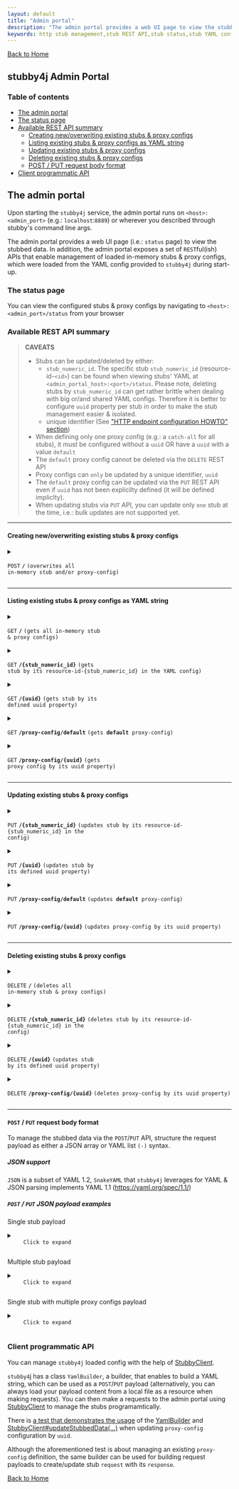 ```yaml
---
layout: default
title: "Admin portal"
description: "The admin portal provides a web UI page to view the stubbed data. In addition, the admin portal exposes a set of REST APIs that enable management of loaded in-memory stubs & proxy configs"
keywords: http stub management,stub REST API,stub status,stub YAML config
---
```


[Back to Home](../README.md#the-admin-portal)

## stubby4j Admin Portal

### Table of contents

  * [The admin portal](#the-admin-portal)
  * [The status page](#the-status-page)
  * [Available REST API summary](#available-rest-api-summary)
     * [Creating new/overwriting existing stubs & proxy configs](#creating-newoverwriting-existing-stubs--proxy-configs)
     * [Listing existing stubs & proxy configs as YAML string](#listing-existing-stubs--proxy-configs-as-yaml-string)
     * [Updating existing stubs & proxy configs](#updating-existing-stubs--proxy-configs)
     * [Deleting existing stubs & proxy configs](#deleting-existing-stubs--proxy-configs)
     * [POST / PUT request body format](#post--put-request-body-format)
  * [Client programmatic API](#client-programmatic-api)

## The admin portal

Upon starting the `stubby4j` service, the admin portal runs on `<host>:<admin_port>` (e.g.: `localhost`:`8889`) or wherever you described through stubby's command line args.

The admin portal provides a web UI page (i.e.: `status` page) to view the stubbed data. In addition, the admin portal exposes a set of `REST`ful(ish) APIs that enable management of loaded in-memory stubs & proxy configs, which were loaded from the YAML config provided to `stubby4j` during start-up.


### The status page
You can view the configured stubs & proxy configs by navigating to `<host>:<admin_port>/status` from your browser

### Available REST API summary

> **CAVEATS**
>
> * Stubs can be updated/deleted by either:
>    * `stub_numeric_id`. The specific stub `stub_numeric_id` (resource-id-`<id>`) can be found when viewing stubs' YAML at `<admin_portal_host>:<port>/status`. Please note, deleting stubs by `stub_numeric_id` can get rather brittle when dealing with big or/and shared YAML configs. Therefore it is better to configure `uuid` property per stub in order to make the stub management easier & isolated.
>    * unique identifier (See ["HTTP endpoint configuration HOWTO" section](http_endpoint_configuration_howto.md))
> * When defining only one proxy config (e.g.: a `catch-all` for all stubs), it must be configured without a `uuid` OR have a `uuid` with a value `default`
> * The `default` proxy config cannot be deleted via the `DELETE` REST API
> * Proxy configs can `only` be updated by a unique identifier, `uuid`
> * The `default` proxy config can be updated via the `PUT` REST API even if `uuid` has not been explicilty defined (it will be defined impliclty).
> * When updating stubs via `PUT` API, you can update only `one` stub at the time, i.e.: bulk updates are not supported yet.

------------------------------------------------------------------------------------------

#### Creating new/overwriting existing stubs & proxy configs

<details markdown=block>
 <summary markdown=span>

  <code>POST</code> <code><b>/</b></code> <code>(overwrites all in-memory stub and/or proxy-config)</code>

</summary>

##### Parameters

> | name      |  type     | data type               | description                                                           |
> |-----------|-----------|-------------------------|-----------------------------------------------------------------------|
> | None      |  required | object (JSON or YAML)   | See [POST / PUT request body format](#post--put-request-body-format)  |


##### Responses

> | http code     | content-type                      | response                                                            |
> |---------------|-----------------------------------|---------------------------------------------------------------------|
> | `201`         | `text/plain;charset=UTF-8`        | `Configuration created successfully`                                |
> | `400`         | `application/json`                | `{"code":"400","message":"Bad Request"}`                            |
> | `405`         | `text/html;charset=utf-8`         | None                                                                |

##### Example cURL

> ```javascript
>  curl -X POST -H "Content-Type: application/json" --data @post.json http://localhost:8889/
> ```

</details>

------------------------------------------------------------------------------------------

#### Listing existing stubs & proxy configs as YAML string

<details markdown=block>
 <summary markdown=span>

  <code>GET</code> <code><b>/</b></code> <code>(gets all in-memory stub & proxy configs)</code>

 </summary>
 
##### Parameters

> None


##### Responses

> | http code     | content-type                      | response                                                            |
> |---------------|-----------------------------------|---------------------------------------------------------------------|
> | `200`         | `text/plain;charset=UTF-8`        | YAML string                                                         |

##### Example cURL

> ```javascript
>  curl -X GET -H "Content-Type: application/json" http://localhost:8889/
> ```

</details>

<details markdown=block>
 <summary markdown=span>

  <code>GET</code> <code><b>/{stub_numeric_id}</b></code> <code>(gets stub by its resource-id-{stub_numeric_id} in the YAML config)</code>
 
 </summary>

##### Parameters

> | name              |  type     | data type         | description                         |
> |-------------------|-----------|-------------------|-------------------------------------|
> | `stub_numeric_id` |  required | integer (int64)   | The specific stub numeric id        |

##### Responses

> | http code     | content-type                      | response                                                            |
> |---------------|-----------------------------------|---------------------------------------------------------------------|
> | `200`         | `text/plain;charset=UTF-8`        | YAML string                                                         |
> | `400`         | `application/json`                | `{"code":"400","message":"Bad Request"}`                            |

##### Example cURL

> ```javascript
>  curl -X GET -H "Content-Type: application/json" http://localhost:8889/0
> ```

</details>

<details markdown=block>
  <summary markdown=span>

   <code>GET</code> <code><b>/{uuid}</b></code> <code>(gets stub by its defined uuid property)</code>
  
  </summary>

##### Parameters

> | name   |  type      | data type      | description                                          |
> |--------|------------|----------------|------------------------------------------------------|
> | `uuid` |  required  | string         | The specific stub unique identifier (See ["uuid" in "HTTP endpoint HOWTO" section](http_endpoint_configuration_howto.md)) |

##### Responses

> | http code     | content-type                      | response                                                            |
> |---------------|-----------------------------------|---------------------------------------------------------------------|
> | `200`         | `text/plain;charset=UTF-8`        | YAML string                                                         |
> | `400`         | `application/json`                | `{"code":"400","message":"Bad Request"}`                            |

##### Example cURL

> ```javascript
>  curl -X GET -H "Content-Type: application/json" http://localhost:8889/some-unique-uuid-string
> ```

</details>


<details markdown=block>
  <summary markdown=span>

   <code>GET</code> <code><b>/proxy-config/default</b></code> <code>(gets <b>default</b> proxy-config)</code>
  
  </summary>
 
##### Parameters

> None

##### Responses

> | http code     | content-type                      | response                                                            |
> |---------------|-----------------------------------|---------------------------------------------------------------------|
> | `200`         | `text/plain;charset=UTF-8`        | YAML string                                                         |
> | `400`         | `application/json`                | `{"code":"400","message":"Bad Request"}`                            |

##### Example cURL

> ```javascript
>  curl -X GET -H "Content-Type: application/json" http://localhost:8889/proxy-config/default
> ```

</details>


<details markdown=block>
  <summary markdown=span>

   <code>GET</code> <code><b>/proxy-config/{uuid}</b></code> <code>(gets proxy config by its uuid property)</code>
  
  </summary>

##### Parameters

> | name   |  type      | data type      | description                                          |
> |--------|------------|----------------|------------------------------------------------------|
> | `uuid` |  required  | string         | The specific proxy config unique idendifier (See [REQUEST_PROXYING.md "uuid"](request_proxying.md#uuid)) |


##### Responses

> | http code     | content-type                      | response                                                            |
> |---------------|-----------------------------------|---------------------------------------------------------------------|
> | `200`         | `text/plain;charset=UTF-8`        | YAML string                                                         |
> | `400`         | `application/json`                | `{"code":"400","message":"Bad Request"}`                            |

##### Example cURL

> ```javascript
>  curl -X GET -H "Content-Type: application/json" http://localhost:8889/proxy-config/some-unique-uuid-string
> ```

</details>

------------------------------------------------------------------------------------------


#### Updating existing stubs & proxy configs

<details markdown=block>
  <summary markdown=span>

   <code>PUT</code> <code><b>/{stub_numeric_id}</b></code> <code>(updates stub by its resource-id-{stub_numeric_id} in the config)</code>
  
  </summary>

##### Parameters

> | name              |  type     | data type         | description                         |
> |-------------------|-----------|-------------------|-------------------------------------|
> | `stub_numeric_id` |  required | integer (int64)   | The specific stub numeric id        |

##### Responses

> | http code     | content-type                      | response                                                            |
> |---------------|-----------------------------------|---------------------------------------------------------------------|
> | `201`         | `text/plain;charset=UTF-8`        | `Stub request index#<stub_numeric_id> updated successfully"`        |
> | `400`         | `application/json`                | `{"code":"400","message":"Bad Request"}`                            |
> | `405`         | `text/html;charset=utf-8`         | None                                                                |

##### Example cURL

> ```javascript
>  curl -X PUT -H "Content-Type: application/json" --data @put.json http://localhost:8889/0
> ```

</details>

<details markdown=block>
  <summary markdown=span>

   <code>PUT</code> <code><b>/{uuid}</b></code> <code>(updates stub by its defined uuid property)</code>

  </summary>

##### Parameters

> | name      |  type      | data type                | description                                          |
> |-----------|------------|--------------------------|------------------------------------------------------|
> | `uuid`    |  required  | string                   | The specific stub unique identifier (See ["uuid" in "HTTP endpoint HOWTO" section](http_endpoint_configuration_howto.md)) |
> | None      |  required  | object (JSON or YAML)    | See [POST / PUT request body format](#post--put-request-body-format)  |

##### Responses

> | http code     | content-type                      | response                                                            |
> |---------------|-----------------------------------|---------------------------------------------------------------------|
> | `201`         | `text/plain;charset=UTF-8`        | `Stub request uuid#<uuid> updated successfully`                     |
> | `400`         | `application/json`                | `{"code":"400","message":"Bad Request"}`                            |
> | `405`         | `text/html;charset=utf-8`         | None                                                                |

##### Example cURL

> ```javascript
>  curl -X PUT -H "Content-Type: application/json" --data @put.json http://localhost:8889/some-unique-uuid-string
> ```

</details>

<details markdown=block>
  <summary markdown=span>

   <code>PUT</code> <code><b>/proxy-config/default</b></code> <code>(updates <b>default</b> proxy-config)</code>

  </summary>

##### Parameters

> | name      |  type     | data type               | description                                                           |
> |-----------|-----------|-------------------------|-----------------------------------------------------------------------|
> | None      |  required | object (JSON or YAML)   | See [POST / PUT request body format](#post--put-request-body-format)  |

##### Responses

> | http code     | content-type                      | response                                                            |
> |---------------|-----------------------------------|---------------------------------------------------------------------|
> | `201`         | `text/plain;charset=UTF-8`        | `Proxy config uuid#default updated successfully`                    |
> | `400`         | `application/json`                | `{"code":"400","message":"Bad Request"}`                            |
> | `405`         | `text/html;charset=utf-8`         | None                                                                |

##### Example cURL

> ```javascript
>  curl -X PUT -H "Content-Type: application/json" --data @put.json http://localhost:8889/proxy-config/default
> ```

</details>

<details markdown=block>
  <summary markdown=span>

   <code>PUT</code> <code><b>/proxy-config/{uuid}</b></code> <code>(updates proxy-config by its uuid property)</code>

  </summary>

##### Parameters

> | name      |  type      | data type               | description                                          |
> |-----------|------------|-------------------------|------------------------------------------------------|
> | `uuid`    |  required  | string                  | The specific proxy config unique idendifier (See [REQUEST_PROXYING.md "uuid"](request_proxying.md#uuid)) |
> | None      |  required  | object (JSON or YAML)   | See [POST / PUT request body format](#post--put-request-body-format)  |

##### Responses

> | http code     | content-type                      | response                                                            |
> |---------------|-----------------------------------|---------------------------------------------------------------------|
> | `201`         | `text/plain;charset=UTF-8`        | `Proxy config uuid#<uuid> updated successfully`                     |
> | `400`         | `application/json`                | `{"code":"400","message":"Bad Request"}`                            |
> | `405`         | `text/html;charset=utf-8`         | None                                                                |

##### Example cURL

> ```javascript
>  curl -X PUT -H "Content-Type: application/json" --data @put.json http://localhost:8889/proxy-config/some-unique-uuid-string
> ```

</details>

------------------------------------------------------------------------------------------

#### Deleting existing stubs & proxy configs

<details markdown=block>
  <summary markdown=span>

   <code>DELETE</code> <code><b>/</b></code> <code>(deletes all in-memory stub & proxy configs)</code>

  </summary>

##### Parameters

> None

##### Responses

> | http code     | content-type                      | response                                                            |
> |---------------|-----------------------------------|---------------------------------------------------------------------|
> | `200`         | `text/plain;charset=UTF-8`        | `All in-memory YAML config was deleted successfully`                |

##### Example cURL

> ```javascript
>  curl -X DELETE -H "Content-Type: application/json" http://localhost:8889/
> ```

</details>

<details markdown=block>
  <summary markdown=span>

   <code>DELETE</code> <code><b>/{stub_numeric_id}</b></code> <code>(deletes stub by its resource-id-{stub_numeric_id} in the config)</code>

  </summary>

##### Parameters

> | name              |  type     | data type         | description                         |
> |-------------------|-----------|-------------------|-------------------------------------|
> | `stub_numeric_id` |  required | integer (int64)   | The specific stub numeric id        |

##### Responses

> | http code     | content-type                      | response                                                            |
> |---------------|-----------------------------------|---------------------------------------------------------------------|
> | `200`         | `text/plain;charset=UTF-8`        | `Stub request index#<stub_numeric_id> deleted successfully`         |
> | `400`         | `application/json`                | `{"code":"400","message":"Bad Request"}`                            |

##### Example cURL

> ```javascript
>  curl -X DELETE -H "Content-Type: application/json" http://localhost:8889/0
> ```

</details>


<details markdown=block>
  <summary markdown=span>

   <code>DELETE</code> <code><b>/{uuid}</b></code> <code>(updates stub by its defined uuid property)</code>

  </summary>

##### Parameters

> | name   |  type      | data type      | description                                          |
> |--------|------------|----------------|------------------------------------------------------|
> | `uuid` |  required  | string         | The specific stub unique identifier (See ["uuid" in "HTTP endpoint HOWTO" section](http_endpoint_configuration_howto.md)) |

##### Responses

> | http code     | content-type                      | response                                                            |
> |---------------|-----------------------------------|---------------------------------------------------------------------|
> | `200`         | `text/plain;charset=UTF-8`        | `Stub request uuid#<uuid> deleted successfully`                     |
> | `400`         | `application/json`                | `{"code":"400","message":"Bad Request"}`                            |

##### Example cURL

> ```javascript
>  curl -X DELETE -H "Content-Type: application/json" http://localhost:8889/some-unique-uuid-string
> ```

</details>


<details markdown=block>
  <summary markdown=span>

   <code>DELETE</code> <code><b>/proxy-config/{uuid}</b></code> <code>(deletes proxy-config by its uuid property)</code>

  </summary>

##### Parameters

> | name   |  type      | data type      | description                                          |
> |--------|------------|----------------|------------------------------------------------------|
> | `uuid` |  required  | string         | The specific proxy config unique idendifier (See [REQUEST_PROXYING.md "uuid"](request_proxying.md#uuid)) |

##### Responses

> | http code     | content-type                      | response                                                            |
> |---------------|-----------------------------------|---------------------------------------------------------------------|
> | `200`         | `text/plain;charset=UTF-8`        | `Proxy config uuid#<uuid> deleted successfully`                     |
> | `400`         | `application/json`                | `{"code":"400","message":"Bad Request"}`                            |

##### Example cURL

> ```javascript
>  curl -X DELETE -H "Content-Type: application/json" http://localhost:8889/proxy-config/some-unique-uuid-string
> ```

</details>

------------------------------------------------------------------------------------------

#### `POST` / `PUT` request body format

To manage the stubbed data via the `POST`/`PUT` API, structure the request payload as either a JSON array or YAML list `(-)` syntax.

##### JSON support
`JSON` is a subset of YAML 1.2, `SnakeYAML` that `stubby4j` leverages for YAML & JSON parsing implements YAML 1.1 (https://yaml.org/spec/1.1/)

##### `POST` / `PUT` JSON payload examples

Single stub payload

<details markdown=block>
  <summary markdown=span>

   <code>
     Click to expand
   </code>
  
  </summary>

```javascript
[
  {
    "request": {
      "url": "^/resources/something/new",
      "query": {
        "someKey": "someValue"
      },
      "method": [
        "GET"
      ]
    },
    "response": {
      "body": "OK",
      "headers": {
        "content-type": "application/xml"
      },
      "status": 201
    }
  }
]
```
</details>

Multiple stub payload

<details markdown=block>
  <summary markdown=span>

   <code>
     Click to expand
   </code>

  </summary>

```javascript
[
  { 
    "description": "this is a feature describing something",
    "request": {
      "url": "^/path/to/something$",
      "post": "this is some post data in textual format",
      "headers": {
         "authorization-basic": "bob:password"
      },
      "method": "POST"
    },
    "response": {
      "status": 200,
      "headers": {
        "Content-Type": "application/json"
      },
      "latency": 1000,
      "body": "Your request was successfully processed!"
    }
  },
  {
    "request": {
      "url": "^/path/to/anotherThing",
      "query": {
         "a": "anything",
         "b": "more"
      },
      "headers": {
        "Content-Type": "application/json"
      },
      "method": "GET"
    },
    "response": {
      "status": 204,
      "headers": {
        "Content-Type": "application/json",
        "Access-Control-Allow-Origin": "*"
      },
      "file": "path/to/page.html"
    }
  },
  {
    "request": {
      "url": "^/path/to/thing$",
      "headers": {
        "Content-Type": "application/json"
      },
      "post": "this is some post data in textual format",
      "method": "POST"
    },
    "response": {
      "status": 304,
      "headers": {
        "Content-Type": "application/json"
      }
    }
  }
]
```
</details>


Single stub with multiple proxy configs payload

<details markdown=block>
  <summary markdown=span>

   <code>
     Click to expand
   </code>

  </summary>

```javascript
[
  {
    "request": {
      "url": "/resources/something/new",
      "query": {
        "someKey": "someValue"
      },
      "method": [
        "GET"
      ]
    },
    "response": {
      "body": "OK",
      "headers": {
        "content-type": "application/xml"
      },
      "status": 201
    }
  },
  {
    "proxy-config": {
      "description": "this would be the default proxy config",
      "strategy": "as-is",
      "properties": {
        "endpoint": "https://google.com"
      }
    }
  },
  {
    "proxy-config": {
      "uuid": "some-unique-name-1",
      "strategy": "as-is",
      "properties": {
        "endpoint": "https://yahoo.com"
      }
    }
  },
  {
    "proxy-config": {
      "description": "this would be the 2nd description",
      "uuid": "some-unique-name-2",
      "strategy": "as-is",
      "properties": {
        "endpoint": "https://microsoft.com"
      }
    }
  }
]
```
</details>

### Client programmatic API

You can manage `stubby4j` loaded config with the help of [StubbyClient](https://github.com/azagniotov/stubby4j/tree/master/src/main/java/io/github/azagniotov/stubby4j/client/StubbyClient.java).

`stubby4`j has a class `YamlBuilder`, a builder, that enables to build a YAML string, which can be used as a `POST`/`PUT` payload (alternatively, you can always load your payload content from a local file as a resource when making requests). You can then make a requests to the admin portal using [StubbyClient](https://github.com/azagniotov/stubby4j/tree/master/src/main/java/io/github/azagniotov/stubby4j/client/StubbyClient.java) to manage the stubs programamtically.

There is [a test that demonstrates the usage](https://github.com/azagniotov/stubby4j/tree/master/src/functional-test/java/io/github/azagniotov/stubby4j/ProxyConfigWithStubsTest.java#L243) of the  [YamlBuilder](https://github.com/azagniotov/stubby4j/tree/master/src/main/java/io/github/azagniotov/stubby4j/yaml/YamlBuilder.java) and [StubbyClient#updateStubbedData(...)](https://github.com/azagniotov/stubby4j/tree/master/src/main/java/io/github/azagniotov/stubby4j/client/StubbyClient.java#L433) when updating `proxy-config`  configuration by `uuid`.

Although the aforementioned test is about managing an existing `proxy-config` definition, the same builder can be used for building request payloads to create/update stub `request` with its `response`. 


[Back to Home](../README.md#the-admin-portal)
